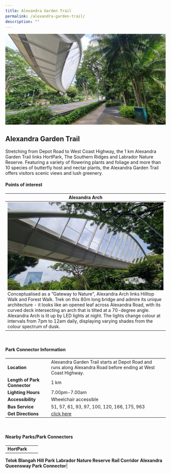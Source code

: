 ```yaml
---
title: Alexandra Garden Trail
permalink: /alexandra-garden-trail/
description: ""
---
```

![](/images/alexandra%20garden%20trail%20.jpg)

## Alexandra Garden Trail

Stretching from Depot Road to West Coast Highway, the 1 km Alexandra Garden Trail links HortPark, The Southern Ridges and Labrador Nature Reserve. Featuring a variety of flowering plants and foliage and more than 10 species of butterfly host and nectar plants, the Alexandra Garden Trail offers visitors scenic views and lush greenery.


#### Points of interest

| **Alexandra Arch**| 
| -------- | 
|![](/images/alexandra%20arch%203.jpg) Conceptualised as a “Gateway to Nature”, Alexandra Arch links Hilltop Walk and Forest Walk. Trek on this 80m long bridge and admire its unique architecture - it looks like an opened leaf across Alexandra Road, with its curved deck intersecting an arch that is tilted at a 70-degree angle. Alexandra Arch is lit up by LED lights at night. The lights change colour at intervals from 7pm to 12am daily, displaying varying shades from the colour spectrum of dusk. |

<br>

#### Park Connector Information

|  |  |  |
| -------- | -------- | -------- |
| **Location** | Alexandra Garden Trail starts at Depot Road and runs along Alexandra Road before ending at West Coast Highway.|
| **Length of Park Connector** | 1 km  |
| **Lighting Hours** | 7.00pm-7.00am |
| **Accessibility** | Wheelchair accessible|
| **Bus Service** | 51, 57, 61, 93, 97, 100, 120, 166, 175, 963 |
| **Get Directions** | [click here](https://www.onemap.gov.sg/v2/?lat=1.27709992068494&amp;lng=103.802697759967) |

<br>

#### Nearby Parks/Park Connectors

|   |  |  |
| -------- | -------- | -------- |
| **HortPark**
**Telok Blangah Hill Park**
**Labrador Nature Reserve**
**Rail Corridor**
**Alexandra Queensway Park Connector**|